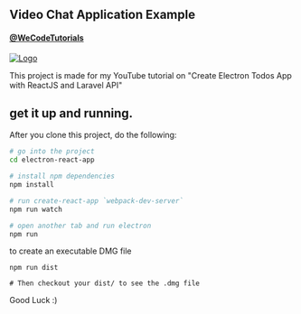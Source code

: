 ## Video Chat Application Example

#### [@WeCodeTutorials](https://twitter.com/WeCodeTutorials)
[![Logo](https://cdn.pbrd.co/images/HdwCut8.png)](https://www.youtube.com/channel/UCj9VatwdukZjNOnIKcpWcsA)

This project is made for my YouTube tutorial on "Create Electron Todos App with ReactJS and Laravel API"

## get it up and running.

After you clone this project, do the following:

```bash
# go into the project
cd electron-react-app

# install npm dependencies
npm install

# run create-react-app `webpack-dev-server`
npm run watch 

# open another tab and run electron
npm run
```

to create an executable DMG file
```
npm run dist

# Then checkout your dist/ to see the .dmg file
```

Good Luck :)
